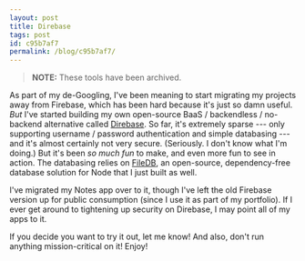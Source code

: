 ```yaml
---
layout: post
title: Direbase
tags: post
id: c95b7af7
permalink: /blog/c95b7af7/
---
```


> **NOTE:** These tools have been archived.

As part of my de-Googling, I've been meaning to start migrating my projects away from Firebase, which has been hard because it's just so damn useful. _But_ I've started building my own open-source BaaS / backendless / no-backend alternative called [Direbase](https://gitlab.com/jrc03c/direbase). So far, it's extremely sparse --- only supporting username / password authentication and simple databasing --- and it's almost certainly not very secure. (Seriously. I don't know what I'm doing.) But it's been _so much fun_ to make, and even more fun to see in action. The databasing relies on [FileDB](https://gitlab.com/jrc03c/filedb), an open-source, dependency-free database solution for Node that I just built as well.

I've migrated my Notes app over to it, though I've left the old Firebase version up for public consumption (since I use it as part of my portfolio). If I ever get around to tightening up security on Direbase, I may point all of my apps to it.

If you decide you want to try it out, let me know! And also, don't run anything mission-critical on it! Enjoy!
